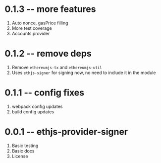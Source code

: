 # 0.1.3 -- more features

1. Auto nonce, gasPrice filling
2. More test coverage
3. Accounts provider

# 0.1.2 -- remove deps

1. Remove `ethereumjs-tx` and `ethereumjs-util`
2. Uses `ethjs-signer` for signing now, no need to include it in the module

# 0.1.1 -- config fixes

1. webpack config updates
2. build config updates

# 0.0.1 -- ethjs-provider-signer

1. Basic testing
2. Basic docs
3. License
